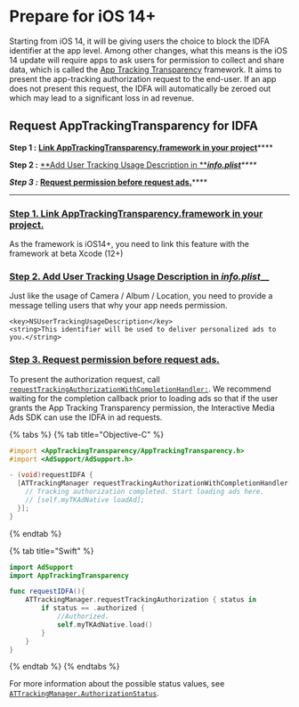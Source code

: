 # Prepare for iOS 14+

Starting from iOS 14, it will be giving users the choice to block the IDFA identifier at the app level. Among other changes, what this means is the iOS 14 update will require apps to ask users for permission to collect and share data, which is called the [App Tracking Transparency](https://developer.apple.com/documentation/apptrackingtransparency) framework. It aims to present the app-tracking authorization request to the end-user. If an app does not present this request, the IDFA will automatically be zeroed out which may lead to a significant loss in ad revenue.

## Request AppTrackingTransparency for IDFA <a href="#request-apptrackingtransparency-for-idfa" id="request-apptrackingtransparency-for-idfa"></a>

**Step 1 :** [**Link AppTrackingTransparency.framework in your project**](prepare-for-ios-14+.md#step-1-link-apptrackingtransparencyframework-in-your-project)****

**Step 2 :** [**Add User Tracking Usage Description in **_**info.plist**_](prepare-for-ios-14+.md#step-2-add-user-tracking-usage-description-in-infoplist)_****_

_**Step 3 :**_ [**Request permission before request ads.**](prepare-for-ios-14+.md#step-3-request-permission-before-request-ads)****

****

### [Step 1. Link AppTrackingTransparency.framework in your project.](prepare-for-ios-14+.md#request-apptrackingtransparency-for-idfa) <a href="#step-1-link-apptrackingtransparencyframework-in-your-project" id="step-1-link-apptrackingtransparencyframework-in-your-project"></a>

As the framework is iOS14+, you need to link this feature with the framework at beta Xcode (12+)

### [Step 2. Add User Tracking Usage Description in _info.plist_](prepare-for-ios-14+.md#request-apptrackingtransparency-for-idfa)__ <a href="#step-2-add-user-tracking-usage-description-in-infoplist" id="step-2-add-user-tracking-usage-description-in-infoplist"></a>

Just like the usage of Camera / Album / Location, you need to provide a message telling users that why your app needs permission.

```
<key>NSUserTrackingUsageDescription</key>
<string>This identifier will be used to deliver personalized ads to you.</string>
```

### [Step 3. Request permission before request ads.](prepare-for-ios-14+.md#request-apptrackingtransparency-for-idfa) <a href="#step-3-request-permission-before-request-ads" id="step-3-request-permission-before-request-ads"></a>

To present the authorization request, call [`requestTrackingAuthorizationWithCompletionHandler:`](https://developer.apple.com/documentation/apptrackingtransparency/attrackingmanager/3547037-requesttrackingauthorization). We recommend waiting for the completion callback prior to loading ads so that if the user grants the App Tracking Transparency permission, the Interactive Media Ads SDK can use the IDFA in ad requests.

{% tabs %}
{% tab title="Objective-C" %}
```objectivec
#import <AppTrackingTransparency/AppTrackingTransparency.h>
#import <AdSupport/AdSupport.h>

- (void)requestIDFA {
  [ATTrackingManager requestTrackingAuthorizationWithCompletionHandler:^(ATTrackingManagerAuthorizationStatus status) {
    // Tracking authorization completed. Start loading ads here.
    // [self.myTKAdNative loadAd];
  }];
}
```
{% endtab %}

{% tab title="Swift" %}
```swift
import AdSupport
import AppTrackingTransparency

func requestIDFA(){
    ATTrackingManager.requestTrackingAuthorization { status in
        if status == .authorized {
            //Authorized.
            self.myTKAdNative.load()
        }
    }
}
```
{% endtab %}
{% endtabs %}

For more information about the possible status values, see [`ATTrackingManager.AuthorizationStatus`](https://developer.apple.com/documentation/apptrackingtransparency/attrackingmanager/authorizationstatus).
